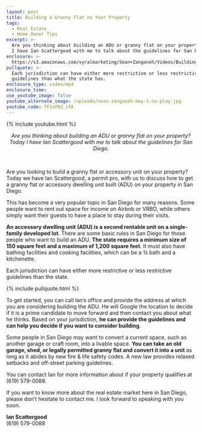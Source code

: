 ```yaml
---
layout: post
title: Building a Granny Flat on Your Property
tags:
  - Real Estate
  - Home Owner Tips
excerpt: >-
  Are you thinking about building an ADU or granny flat on your property? Today
  I have Ian Scattergood with me to talk about the guidelines for San Diego.
enclosure: >-
  https://s3.amazonaws.com/vyralmarketing/Sean+Zanganeh/Videos/Building+a+Granny+Flat+on+Your+Property.mp4
pullquote: >-
  Each jurisdiction can have either more restrictive or less restrictive
  guidelines than what the state has.
enclosure_type: video/mp4
enclosure_time:
use_youtube_image: false
youtube_alternate_image: /uploads/sean-zanganeh-may-1-no-play.jpg
youtube_code: TF2aYKd_ifA
---
```


{% include youtube.html %}

<center><em>Are you thinking about building an ADU or granny flat on your property? Today I have Ian Scattergood with me to talk about the guidelines for San Diego.</em></center>

&nbsp;

Are you looking to build a granny flat or accessory unit on your property? Today we have Ian Scattergood, a permit pro, with us to discuss how to get a granny flat or accessory dwelling unit built (ADU) on your property in San Diego.

This has become a very popular topic in San Diego for many reasons. Some people want to rent out space for income on Airbnb or VRBO, while others simply want their guests to have a place to stay during their visits.

**An accessory dwelling unit (ADU) is a second rentable unit on a single-family developed lot**. There are some basic rules in San Diego for those people who want to build an ADU. **The state requires a minimum size of 150 square feet and a maximum of 1,200 square feet**. It must also have bathing facilities and cooking facilities, which can be a ¾ bath and a kitchenette.

Each jurisdiction can have either more restrictive or less restrictive guidelines than the state.

{% include pullquote.html %}

To get started, you can call Ian’s office and provide the address at which you are considering building the ADU. He will Google the location to decide if it is a prime candidate to move forward and then contact you about what he thinks. Based on your jurisdiction, **he can provide the guidelines and can help you decide if you want to consider building**.

Some people in San Diego may want to convert a current space, such as another garage or craft room, into a livable space. **You can take an old garage, shed, or legally permitted granny flat and convert it into a unit** as long as it abides by new fire & life safety codes. A new law provides relaxed setbacks and off-street parking guidelines.

You can contact Ian for more information about if your property qualifies at (619) 579-0088.

If you want to know more about the real estate market here in San Diego, please don’t hesitate to contact me. I look forward to speaking with you soon.

**Ian Scattergood**<br>(619) 579-0088
